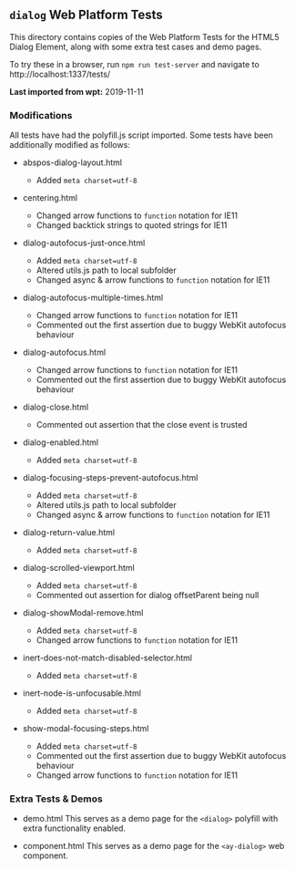 ## `dialog` Web Platform Tests

This directory contains copies of the Web Platform Tests for the HTML5 Dialog
Element, along with some extra test cases and demo pages.

To try these in a browser, run `npm run test-server` and navigate to
http://localhost:1337/tests/

**Last imported from wpt:** 2019-11-11

### Modifications

All tests have had the polyfill.js script imported. Some tests have been
additionally modified as follows:

* abspos-dialog-layout.html
    * Added `meta charset=utf-8`

* centering.html
    * Changed arrow functions to `function` notation for IE11
    * Changed backtick strings to quoted strings for IE11

* dialog-autofocus-just-once.html
    * Added `meta charset=utf-8`
    * Altered utils.js path to local subfolder
    * Changed async & arrow functions to `function` notation for IE11

* dialog-autofocus-multiple-times.html
    * Changed arrow functions to `function` notation for IE11
    * Commented out the first assertion due to buggy WebKit autofocus behaviour

* dialog-autofocus.html
    * Changed arrow functions to `function` notation for IE11
    * Commented out the first assertion due to buggy WebKit autofocus behaviour

* dialog-close.html
    * Commented out assertion that the close event is trusted

* dialog-enabled.html
    * Added `meta charset=utf-8`

* dialog-focusing-steps-prevent-autofocus.html
    * Added `meta charset=utf-8`
    * Altered utils.js path to local subfolder
    * Changed async & arrow functions to `function` notation for IE11

* dialog-return-value.html
    * Added `meta charset=utf-8`

* dialog-scrolled-viewport.html
    * Added `meta charset=utf-8`
    * Commented out assertion for dialog offsetParent being null

* dialog-showModal-remove.html
    * Added `meta charset=utf-8`
    * Changed arrow functions to `function` notation for IE11

* inert-does-not-match-disabled-selector.html
    * Added `meta charset=utf-8`

* inert-node-is-unfocusable.html
    * Added `meta charset=utf-8`

* show-modal-focusing-steps.html
    * Added `meta charset=utf-8`
    * Commented out the first assertion due to buggy WebKit autofocus behaviour
    * Changed arrow functions to `function` notation for IE11

### Extra Tests & Demos

* demo.html
    This serves as a demo page for the `<dialog>` polyfill with extra
    functionality enabled.

* component.html
    This serves as a demo page for the `<ay-dialog>` web component.

